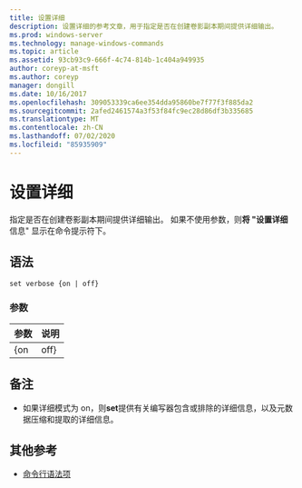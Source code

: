 ```yaml
---
title: 设置详细
description: 设置详细的参考文章，用于指定是否在创建卷影副本期间提供详细输出。
ms.prod: windows-server
ms.technology: manage-windows-commands
ms.topic: article
ms.assetid: 93cb93c9-666f-4c74-814b-1c404a949935
author: coreyp-at-msft
ms.author: coreyp
manager: dongill
ms.date: 10/16/2017
ms.openlocfilehash: 309053339ca6ee354dda95860be7f77f3f885da2
ms.sourcegitcommit: 2afed2461574a3f53f84fc9ec28d86df3b335685
ms.translationtype: MT
ms.contentlocale: zh-CN
ms.lasthandoff: 07/02/2020
ms.locfileid: "85935909"
---
```

# <a name="set-verbose"></a>设置详细

指定是否在创建卷影副本期间提供详细输出。 如果不使用参数，则**将 "设置详细**信息" 显示在命令提示符下。

## <a name="syntax"></a>语法

```
set verbose {on | off}
```

### <a name="parameters"></a>参数

| 参数 | 说明 |
|-----------|-------------|
|    {on    |    off}     |

## <a name="remarks"></a>备注

-   如果详细模式为 on，则**set**提供有关编写器包含或排除的详细信息，以及元数据压缩和提取的详细信息。

## <a name="additional-references"></a>其他参考

- [命令行语法项](command-line-syntax-key.md)